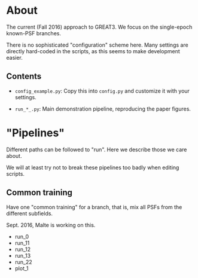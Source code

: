 About
=====

The current (Fall 2016) approach to GREAT3.
We focus on the single-epoch known-PSF branches.

There is no sophisticated "configuration" scheme here. Many settings are directly hard-coded in the scripts, as this seems to  make development easier.


Contents
--------


- ``config_example.py``: Copy this into ``config.py`` and customize it with your settings.


- ``run_*_.py``: Main demonstration pipeline, reproducing the paper figures.






"Pipelines"
===========

Different paths can be followed to "run". Here we describe those we care about. 

We will at least try not to break these pipelines too badly when editing scripts.


Common training
---------------

Have one "common training" for a branch, that is, mix all PSFs from the different subfields.

Sept. 2016, Malte is working on this.

- run_0
- run_11
- run_12
- run_13
- run_22
- plot_1

